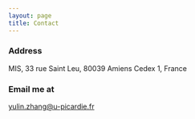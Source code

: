 ```yaml
---
layout: page
title: Contact
---
```

### Address

MIS, 33 rue Saint Leu, 80039 Amiens Cedex 1, France

### Email me at

yulin.zhang@u-picardie.fr
